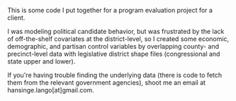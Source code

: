 This is some code I put together for a program evaluation project for a client. 

I was modeling political candidate behavior, but was frustrated by the lack of off-the-shelf covariates at the district-level, so I created some economic, demographic, and partisan control variables by overlapping county- and precinct-level data with legislative district shape files (congressional and state upper and lower).

If you're having trouble finding the underlying data (there is code to fetch them from the relevant government agencies), shoot me an email at hansinge.lango[at]gmail.com.
